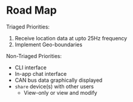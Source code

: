 # Road Map

Triaged Priorities:
1. Receive location data at upto 25Hz frequency
2. Implement Geo-boundaries

Non-Triaged Priorities:
- CLI interface
- In-app chat interface
- CAN bus data graphically displayed
- `share` device(s) with other users
  - View-only or view and modify
